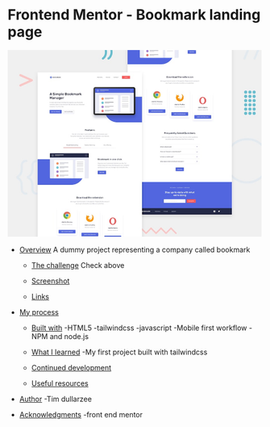 # Frontend Mentor - Bookmark landing page

![Design preview for the Bookmark landing page coding challenge](./design/desktop-preview.jpg)

- [Overview](#overview)
A dummy project representing a company called bookmark 
  - [The challenge](#the-challenge)
Check above
  - [Screenshot](#screenshot)

  - [Links](#links)

- [My process](#my-process)
  - [Built with](#built-with)
-HTML5
-tailwindcss
-javascript
-Mobile first workflow
-NPM and node.js

  - [What I learned](#what-i-learned)
-My first project built with tailwindcss  


  - [Continued development](#continued-development)
  - [Useful resources](#useful-resources)
- [Author](#author)
-Tim dullarzee
- [Acknowledgments](#acknowledgments)
-front end mentor